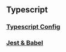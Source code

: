 ## Typescript
### [Typescript Config](https://prykortech.github.io/typescript/tsconfig)
### [Jest & Babel](https://prykortech.github.io/typescript/jestbabel)